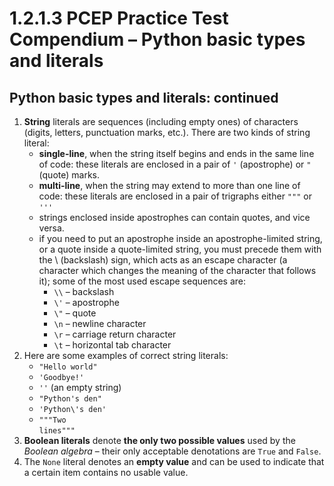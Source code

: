 # 1.2.1.3 PCEP Practice Test Compendium – Python basic types and literals

## **Python basic types and literals: continued**

1. **String** literals are sequences (including empty ones) of characters (digits, letters, punctuation marks, etc.). There are two kinds of string literal:
   * **single-line**, when the string itself begins and ends in the same line of code: these literals are enclosed in a pair of `'` (apostrophe) or `"` (quote) marks.
   * **multi-line**, when the string may extend to more than one line of code: these literals are enclosed in a pair of trigraphs either `"""` or `'''`
   * strings enclosed inside apostrophes can contain quotes, and vice versa.
   * if you need to put an apostrophe inside an apostrophe-limited string, or a quote inside a quote-limited string, you must precede them with the \ (backslash) sign, which acts as an escape character (a character which changes the meaning of the character that follows it); some of the most used escape sequences are:
     * `\\` – backslash
     * `\'` – apostrophe
     * `\"` – quote
     * `\n` – newline character
     * `\r` – carriage return character
     * `\t` – horizontal tab character
2. Here are some examples of correct string literals:
   * `"Hello world"`
   * `'Goodbye!'`
   * `''` (an empty string)
   * `"Python's den"`
   * `'Python\'s den'`
   * `"""Two` \
     `lines"""`
3. **Boolean literals** denote **the only two possible values** used by the _Boolean algebra_ – their only acceptable denotations are `True` and `False`.
4. The `None` literal denotes an **empty value** and can be used to indicate that a certain item contains no usable value.
